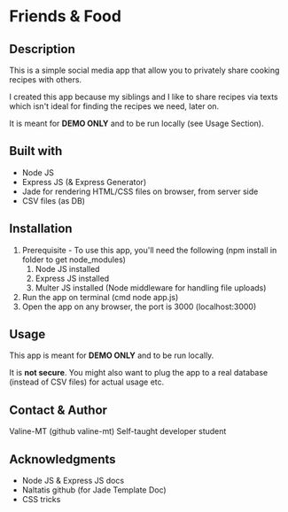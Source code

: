 # Friends & Food

Description
-----------------
This is a simple social media app that allow you to privately share cooking recipes with others.

I created this app because my siblings and I like to share recipes via texts which isn't ideal for finding the recipes we need, later on.

It is meant for **DEMO ONLY** and to be run locally (see Usage Section).

Built with
-----------------
- Node JS
- Express JS (& Express Generator)
- Jade for rendering HTML/CSS files on browser, from server side
- CSV files (as DB)

Installation
-----------------
1. Prerequisite - To use this app, you'll need the following (npm install in folder to get node_modules)
   1. Node JS installed
   2. Express JS installed
   3. Multer JS installed (Node middleware for handling file uploads)
2. Run the app on terminal (cmd node app.js)
3. Open the app on any browser, the port is 3000 (localhost:3000)

Usage
-----------------
This app is meant for **DEMO ONLY** and to be run locally.

It is **not secure**. You might also want to plug the app to a real database (instead of CSV files) for actual usage etc.

Contact & Author
-----------------
Valine-MT (github valine-mt)
Self-taught developer student

Acknowledgments
-----------------
- Node JS & Express JS docs
- Naltatis github (for Jade Template Doc)
- CSS tricks
	
